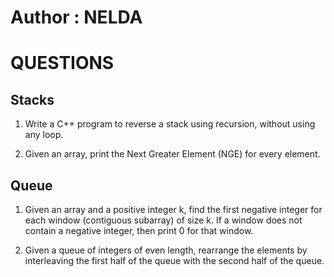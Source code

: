 # Author : NELDA


# QUESTIONS
## Stacks
1. Write a C++ program to reverse a stack using recursion, without using any loop.

2. Given an array, print the Next Greater Element (NGE) for every element.

## Queue
1. Given an array and a positive integer k, find the first negative integer for each window (contiguous subarray) of size k. If a window does not contain a negative integer, then print 0 for that window.

2. Given a queue of integers of even length, rearrange the elements by interleaving the first half of the queue with the second half of the queue.


